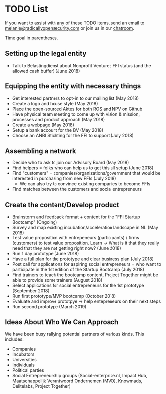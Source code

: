 # TODO List

If you want to assist with any of these TODO items, send an email to melanie@radicallyopensecurity.com or join us in our [chatroom](https://chat.nonprofit.ventures).

Time goal in parentheses. 

## Setting up the legal entity

* Talk to Belastingdienst about Nonprofit Ventures FFI status (and the allowed cash buffer) (June 2018)
  
## Equipping the entity with necessary things

* Get interested partners to opt-in to our mailing list (May 2018)
* Create a logo and house style (May 2018)
* Place the open-sourced Aktes for both ROS and NPV on Github
* Have physical team meeting to come up with vision & mission, processes and product approach (May 2018)
* Create a webpage (May 2018)
* Setup a bank account for the BV (May 2018)
* Choose an ANBI Stichting for the FFI to support (July 2018)

## Assembling a network

* Decide who to ask to join our Advisory Board (May 2018)
* Find helpers = folks who can help us to get this all setup (June 2018)
* Find "customers" = companies/organizations/government that would be interested in purchasing from new FFIs (July 2018)
  * We can also try to convince existing companies to become FFIs
* Find matches between the customers and social entrepreneurs

## Create the content/Develop product

* Brainstorm and feedback format + content for the "FFI Startup Bootcamp" (Ongoing)
* Survey and map existing incubation/acceleration landscape in NL (May 2018)
* Test value proposition with entrepeneurs (participants) / firms (customers) to test value proposition. Learn -> What is it that they really need that they are not getting right now? (June 2018)
* Run 1 day prototype (June 2018)
* Have a full plan for the prototype and clear business plan (July 2018)
* Post call for applications for aspiring social entrepreneurs = who want to participate in the 1st edition of the Startup Bootcamp (July 2018)
* Find trainers to teach the bootcamp content, Project Together might be able to provide some trainers (August 2018)
* Select applications for social entrepreneurs for the 1st prototype (September 2018)
* Run first prototype/MVP bootcamp (October 2018)
* Evaluate and improve prototpye -> help entepreneurs on their next steps
* Run second prototype (March 2019)

## Ideas About Who We Can Approach

We have been busy rallying potential partners of various kinds.  This includes:
* Companies
* Incubators 
* Universities
* Individuals
* Political parties
* Social Entrepreneurship groups (Social-enterprise.nl, Impact Hub, Maatschappelijk Verantwoord Ondernemen (MVO), Knowmads, Delitelabs, Project Together)
